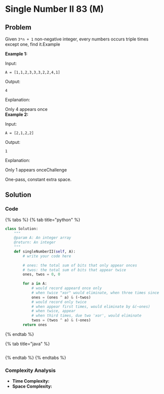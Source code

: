# Single Number II 83 \(M\)

## Problem

Given `3*n + 1` non-negative integer, every numbers occurs triple times except one, find it.Example

**Example 1:**

Input:

```text
A = [1,1,2,3,3,3,2,2,4,1]
```

Output:

```text
4
```

Explanation:

Only 4 appears once  
**Example 2:**

Input:

```text
A = [2,1,2,2]
```

Output:

```text
1
```

Explanation:

Only 1 appears onceChallenge

One-pass, constant extra space.

## Solution

### Code

{% tabs %}
{% tab title="python" %}
```python
class Solution:
    """
    @param A: An integer array
    @return: An integer
    """
    def singleNumberII(self, A):
        # write your code here
        
        # ones: the total sum of bits that only appear onces 
        # twos: the total sum of bits that appear twice
        ones, twos = 0, 0
        
        for a in A:
            # would record appeard once only
            # when twice "xor" would eliminate, when three times since &(~twos)
            ones = (ones ^ a) & (~twos)
            # would record only twice 
            # when appear first times, would eliminate by &(~ones)
            # when twice, appear
            # when third times, due two 'xor', would eliminate 
            twos = (twos ^ a) & (~ones)
        return ones 

```
{% endtab %}

{% tab title="java" %}
```

```
{% endtab %}
{% endtabs %}

### Complexity Analysis

* **Time Complexity:**
* **Space Complexity:**

